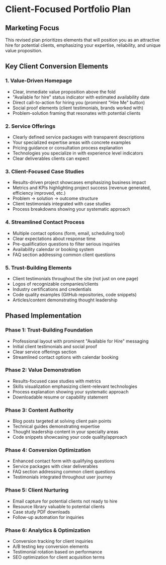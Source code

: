 # Client-Focused Portfolio Plan

## Marketing Focus
This revised plan prioritizes elements that will position you as an attractive hire for potential clients, emphasizing your expertise, reliability, and unique value proposition.

## Key Client Conversion Elements

### 1. Value-Driven Homepage
- Clear, immediate value proposition above the fold
- "Available for hire" status indicator with estimated availability date
- Direct call-to-action for hiring you (prominent "Hire Me" button)
- Social proof elements (client testimonials, brands worked with)
- Problem-solution framing that resonates with potential clients

### 2. Service Offerings
- Clearly defined service packages with transparent descriptions
- Your specialized expertise areas with concrete examples
- Pricing guidance or consultation process explanation
- Technologies you specialize in with experience level indicators
- Clear deliverables clients can expect

### 3. Client-Focused Case Studies
- Results-driven project showcases emphasizing business impact
- Metrics and KPIs highlighting project success (revenue generated, efficiency improved, etc.)
- Problem → solution → outcome structure
- Client testimonials integrated with case studies
- Process breakdowns showing your systematic approach

### 4. Streamlined Contact Process
- Multiple contact options (form, email, scheduling tool)
- Clear expectations about response time
- Pre-qualification questions to filter serious inquiries
- Availability calendar or booking system
- FAQ section addressing common client questions

### 5. Trust-Building Elements
- Client testimonials throughout the site (not just on one page)
- Logos of recognizable companies/clients
- Industry certifications and credentials
- Code quality examples (GitHub repositories, code snippets)
- Articles/content demonstrating thought leadership

## Phased Implementation

### Phase 1: Trust-Building Foundation
- Professional layout with prominent "Available for Hire" messaging
- Initial client testimonials and social proof
- Clear service offerings section
- Streamlined contact options with calendar booking

### Phase 2: Value Demonstration
- Results-focused case studies with metrics
- Skills visualization emphasizing client-relevant technologies
- Process explanation showing your systematic approach
- Downloadable resume or capability statement

### Phase 3: Content Authority
- Blog posts targeted at solving client pain points
- Technical guides demonstrating expertise
- Thought leadership content in your specialty areas
- Code snippets showcasing your code quality/approach

### Phase 4: Conversion Optimization
- Enhanced contact form with qualifying questions
- Service packages with clear deliverables
- FAQ section addressing common client questions
- Testimonials integrated throughout user journey

### Phase 5: Client Nurturing
- Email capture for potential clients not ready to hire
- Resource library valuable to potential clients
- Case study PDF downloads
- Follow-up automation for inquiries

### Phase 6: Analytics & Optimization
- Conversion tracking for client inquiries
- A/B testing key conversion elements
- Testimonial rotation based on performance
- SEO optimization for client acquisition terms
